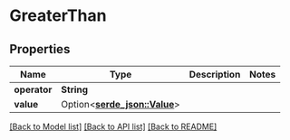 # GreaterThan

## Properties

Name | Type | Description | Notes
------------ | ------------- | ------------- | -------------
**operator** | **String** |  | 
**value** | Option<[**serde_json::Value**](.md)> |  | 

[[Back to Model list]](../README.md#documentation-for-models) [[Back to API list]](../README.md#documentation-for-api-endpoints) [[Back to README]](../README.md)


